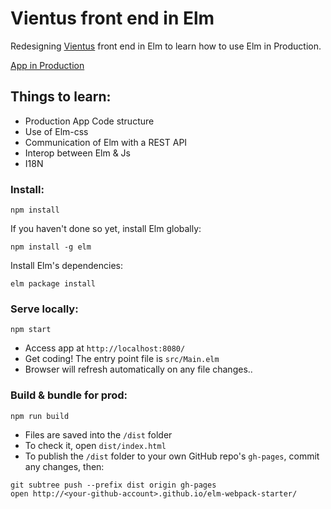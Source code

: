 # Vientus front end in Elm

Redesigning [Vientus](http://www.vient.us) front end in Elm to learn how to use Elm
in Production.

[App in Production](http://www.vient.us)

## Things to learn:
- Production App Code structure
- Use of Elm-css
- Communication of Elm with a REST API
- Interop between Elm & Js
- I18N

### Install:
```
npm install
```

If you haven't done so yet, install Elm globally:
```
npm install -g elm
```

Install Elm's dependencies:
```
elm package install
```

### Serve locally:
```
npm start
```
* Access app at `http://localhost:8080/`
* Get coding! The entry point file is `src/Main.elm`
* Browser will refresh automatically on any file changes..


### Build & bundle for prod:
```
npm run build
```

* Files are saved into the `/dist` folder
* To check it, open `dist/index.html`
* To publish the `/dist` folder to your own GitHub repo's `gh-pages`, commit any changes, then:
```
git subtree push --prefix dist origin gh-pages
open http://<your-github-account>.github.io/elm-webpack-starter/
```
